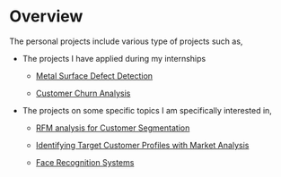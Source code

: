 # Overview

The personal projects include various type of projects such as,

* The projects I have applied during my internships 

    * [Metal Surface Defect Detection](https://gitlab.com/cansuyalcin/projects_portfolio/-/tree/master/Personal%20Projects/Metal%20Surface%20Defect%20Detection) 
    
    * [Customer Churn Analysis](https://gitlab.com/cansuyalcin/projects_portfolio/-/tree/master/Personal%20Projects/Customer%20Churn%20Analysis)
    

* The projects on some specific topics I am specifically interested in,

    * [RFM analysis for Customer Segmentation](https://gitlab.com/cansuyalcin/projects_portfolio/-/tree/master/Personal%20Projects/RFM%20analysis%20for%20Customer%20Segmentation)
    
    * [Identifying Target Customer Profiles with Market Analysis](https://gitlab.com/cansuyalcin/projects_portfolio/-/tree/master/Personal%20Projects/Identifying%20Target%20Customer%20Profiles%20with%20Market%20Analysis)

    * [Face Recognition Systems](https://gitlab.com/cansuyalcin/projects_portfolio/-/tree/master/Personal%20Projects/Face%20Recognition)


